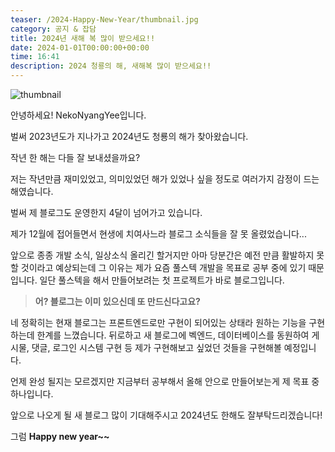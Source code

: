 ```yaml
---
teaser: /2024-Happy-New-Year/thumbnail.jpg
category: 공지 & 잡담
title: 2024년 새해 복 많이 받으세요!!
date: 2024-01-01T00:00:00+00:00
time: 16:41
description: 2024 청룡의 해, 새해복 많이 받으세요!!
---
```


![thumbnail](/2024-Happy-New-Year/thumbnail.jpg)

안녕하세요! NekoNyangYee입니다.

벌써 2023년도가 지나가고 2024년도 청룡의 해가 찾아왔습니다.

작년 한 해는 다들 잘 보내셨을까요?

저는 작년만큼 재미있었고, 의미있었던 해가 있었나 싶을 정도로 여러가지 감정이 드는 해였습니다.

벌써 제 블로그도 운영한지 4달이 넘어가고 있습니다.

제가 12월에 접어들면서 현생에 치여사느라 블로그 소식들을 잘 못 올렸었습니다...

앞으로 종종 개발 소식, 일상소식 올리긴 할거지만 아마 당분간은 예전 만큼 활발하지 못 할 것이라고 예상되는데 그 이유는 제가 요즘 풀스텍 개발을 목표로 공부 중에 있기 때문입니다. 일단 풀스텍을 해서 만들어보려는 첫 프로젝트가 바로 블로그입니다.

> **어? 블로그는 이미 있으신데 또 만드신다고요?**

네 정확히는 현재 블로그는 프론트엔드로만 구현이 되어있는 상태라 원하는 기능을 구현하는데 한계를 느꼈습니다. 뒤로하고 새 블로그에 벡엔드, 데이터베이스를 동원하여 게시물, 댓글, 로그인 시스템 구현 등 제가 구현해보고 싶었던 것들을 구현해볼 예정입니다.

언제 완성 될지는 모르겠지만 지금부터 공부해서 올해 안으로 만들어보는게 제 목표 중 하나입니다.

앞으로 나오게 될 새 블로그 많이 기대해주시고 2024년도 한해도 잘부탁드리겠습니다!

그럼 **Happy new year~~**

